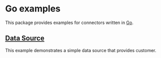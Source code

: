 # Go examples

This package provides examples for connectors written in [Go](https://golang.org).

## [Data Source](data-source)

This example demonstrates a simple data source that provides customer.
